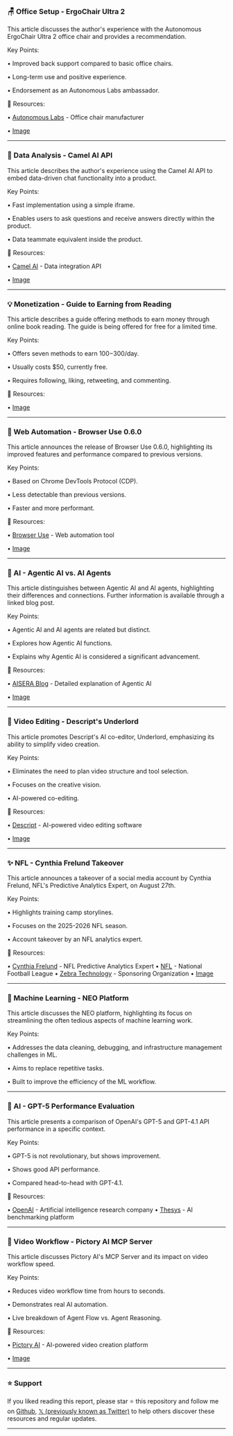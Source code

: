### 🪑 Office Setup - ErgoChair Ultra 2

This article discusses the author's experience with the Autonomous ErgoChair Ultra 2 office chair and provides a recommendation.

Key Points:

• Improved back support compared to basic office chairs.


• Long-term use and positive experience.


• Endorsement as an Autonomous Labs ambassador.


🔗 Resources:

• [Autonomous Labs](https://x.com/autonomous_labs) - Office chair manufacturer

• [Image](https://pbs.twimg.com/media/Gyufb6sWsAABIi4?format=jpg&name=small)


---
### 🚀 Data Analysis - Camel AI API

This article describes the author's experience using the Camel AI API to embed data-driven chat functionality into a product.

Key Points:

• Fast implementation using a simple iframe.


• Enables users to ask questions and receive answers directly within the product.


• Data teammate equivalent inside the product.


🔗 Resources:

• [Camel AI](https://x.com/useCamelAI) - Data integration API

• [Image](https://pbs.twimg.com/media/GywGYyHa0AA2Equ?format=jpg&name=small)


---
### 💡 Monetization - Guide to Earning from Reading

This article describes a guide offering methods to earn money through online book reading.  The guide is being offered for free for a limited time.

Key Points:

• Offers seven methods to earn $100-$300/day.


• Usually costs $50, currently free.


• Requires following, liking, retweeting, and commenting.


🔗 Resources:

• [Image](https://pbs.twimg.com/media/Gyw0WiIb0AANEMm?format=jpg&name=small)


---
### 🤖 Web Automation - Browser Use 0.6.0

This article announces the release of Browser Use 0.6.0, highlighting its improved features and performance compared to previous versions.


Key Points:

• Based on Chrome DevTools Protocol (CDP).


• Less detectable than previous versions.


• Faster and more performant.


🔗 Resources:

• [Browser Use](https://x.com/browser_use) - Web automation tool

• [Image](https://pbs.twimg.com/media/Gyu0xF0acAIE-ro?format=jpg&name=small)


---
### 🤖 AI - Agentic AI vs. AI Agents

This article distinguishes between Agentic AI and AI agents, highlighting their differences and connections.  Further information is available through a linked blog post.

Key Points:

• Agentic AI and AI agents are related but distinct.


• Explores how Agentic AI functions.


• Explains why Agentic AI is considered a significant advancement.


🔗 Resources:

• [AISERA Blog](https://aisera.com/blog/ai-agents-vs-agentic-ai-differences-comparison/) - Detailed explanation of Agentic AI

• [Image](https://pbs.twimg.com/media/GyvYDreaUAAa_SC?format=jpg&name=small)


---
### 🚀 Video Editing - Descript's Underlord

This article promotes Descript's AI co-editor, Underlord, emphasizing its ability to simplify video creation.

Key Points:

• Eliminates the need to plan video structure and tool selection.


• Focuses on the creative vision.


• AI-powered co-editing.


🔗 Resources:

• [Descript](https://x.com/DescriptApp) - AI-powered video editing software

• [Image](https://pbs.twimg.com/media/Gyu6p-fWYAA8LbM.jpg)


---
### ✨ NFL - Cynthia Frelund Takeover

This article announces a takeover of a social media account by Cynthia Frelund, NFL's Predictive Analytics Expert, on August 27th.

Key Points:

• Highlights training camp storylines.


• Focuses on the 2025-2026 NFL season.


• Account takeover by an NFL analytics expert.


🔗 Resources:

• [Cynthia Frelund](https://x.com/cfrelund) - NFL Predictive Analytics Expert
• [NFL](https://x.com/NFL) - National Football League
• [Zebra Technology](https://x.com/ZebraTechnology) -  Sponsoring Organization
• [Image](https://pbs.twimg.com/media/GyuuPjOXQAAZv43?format=jpg&name=small)


---
### 🤖 Machine Learning - NEO Platform

This article discusses the NEO platform, highlighting its focus on streamlining the often tedious aspects of machine learning work.

Key Points:

• Addresses the data cleaning, debugging, and infrastructure management challenges in ML.


• Aims to replace repetitive tasks.


• Built to improve the efficiency of the ML workflow.



---
### 🤖 AI - GPT-5 Performance Evaluation

This article presents a comparison of OpenAI's GPT-5 and GPT-4.1 API performance in a specific context.

Key Points:

• GPT-5 is not revolutionary, but shows improvement.


• Shows good API performance.


• Compared head-to-head with GPT-4.1.


🔗 Resources:

• [OpenAI](https://x.com/OpenAI) - Artificial intelligence research company
• [Thesys](https://x.com/thesysdev) -  AI benchmarking platform


---
### 🚀 Video Workflow - Pictory AI MCP Server

This article discusses Pictory AI's MCP Server and its impact on video workflow speed.

Key Points:

• Reduces video workflow time from hours to seconds.


• Demonstrates real AI automation.


• Live breakdown of Agent Flow vs. Agent Reasoning.


🔗 Resources:

• [Pictory AI](https://x.com/pictoryai) - AI-powered video creation platform

• [Image](https://pbs.twimg.com/media/GypfHzdWsAEisoy?format=jpg&name=small)


---

### ⭐️ Support

If you liked reading this report, please star ⭐️ this repository and follow me on [Github](https://github.com/Drix10), [𝕏 (previously known as Twitter)](https://x.com/DRIX_10_) to help others discover these resources and regular updates.

---